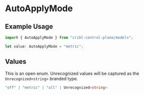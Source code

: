 # AutoApplyMode

## Example Usage

```typescript
import { AutoApplyMode } from "cribl-control-plane/models";

let value: AutoApplyMode = "metric";
```

## Values

This is an open enum. Unrecognized values will be captured as the `Unrecognized<string>` branded type.

```typescript
"off" | "metric" | "all" | Unrecognized<string>
```